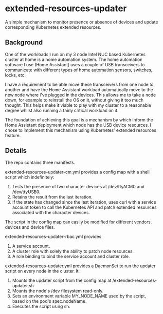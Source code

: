 # extended-resources-updater
A simple mechanism to monitor presence or absence of devices and update corresponding Kubernetes extended resources.

## Background
One of the workloads I run on my 3 node Intel NUC based Kubernetes cluster at home is a home automation system. The home automation software I use (Home Assistant) uses a couple of USB transceivers to communicate with different types of home automation sensors, switches, locks, etc.

I have a requirement to be able move these transceivers from one node to another and have the Home Assistant workload automatically move to the new node where I've plugged in the devices. This allows me to take a node down, for example to reinstall the OS on it, without giving it too much thought. This helps make it viable to play with my cluster to a reasonable degree whilst also running a fairly critical workload on it.

The foundation of achieving this goal is a mechanism by which inform the Home Assistant deployment which node has the USB device resources. I chose to implement this mechanism using Kubernetes' extended resources feature.

## Details

The repo contains three manifests.

extended-resources-updater-cm.yml provides a config map with a shell script which indefinitely:
1) Tests the presence of two character devices at /dev/ttyACM0 and /dev/ttyUSB0.
2) Retains the result from the last iteration.
3) If the state has changed since the last iteration, uses curl with a service account token to call the Kubernetes API and patch extended resources associated with the character devices.

The script in the config map can easily be modified for different vendors, devices and device files.

extended-resources-updater-rbac.yml provides:
1) A service account.
2) A cluster role with solely the ability to patch node resources.
3) A role binding to bind the service account and cluster role.

extended-resources-updater.yml provides a DaemonSet to run the updater script on every node in the cluster. It:
1) Mounts the updater script from the config map at /extended-resources-updater.sh
2) Mounts the node's /dev filesystem read-only.
3) Sets an environment variable MY_NODE_NAME used by the script, based on the pod's spec.nodeName.
4) Executes the script using sh.